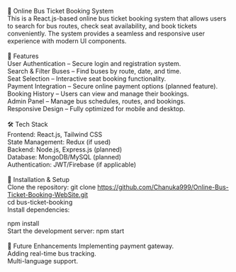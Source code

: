 🚌 Online Bus Ticket Booking System
<br/>
This is a React.js-based online bus ticket booking system that allows users to search for bus routes, check seat availability, and book tickets conveniently. The system provides a seamless and responsive user experience with modern UI components.
<br/>
<br/>
🚀 Features<br/>
User Authentication – Secure login and registration system.<br/>
Search & Filter Buses – Find buses by route, date, and time.<br/>
Seat Selection – Interactive seat booking functionality.<br/>
Payment Integration – Secure online payment options (planned feature).<br/>
Booking History – Users can view and manage their bookings.<br/>
Admin Panel – Manage bus schedules, routes, and bookings.<br/>
Responsive Design – Fully optimized for mobile and desktop.<br/>
<br/>
🛠 Tech Stack<br/>
Frontend: React.js, Tailwind CSS<br/>
State Management: Redux (if used)<br/>
Backend: Node.js, Express.js (planned)<br/>
Database: MongoDB/MySQL (planned)<br/>
Authentication: JWT/Firebase (if applicable)<br/>
<br/>
📌 Installation & Setup<br/>
Clone the repository:
git clone https://github.com/Chanuka999/Online-Bus-Ticket-Booking-WebSite.git <br/>
cd bus-ticket-booking <br/>
Install dependencies: <br/>

npm install
 <br/>
Start the development server:
npm start
 <br/>
 <br/>
🎯 Future Enhancements
Implementing payment gateway. <br/>
Adding real-time bus tracking. <br/>
Multi-language support.
